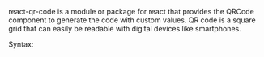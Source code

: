 react-qr-code is a module or package for react that provides the QRCode component to generate the code with custom values. QR code is a square grid that can easily be readable with digital devices like smartphones.

Syntax:
<QRCode
    title="title"
    value="value"
    bgColor="background-color"
    fgcolor="foreground-color"
    level="level"
    size={number}
/>
